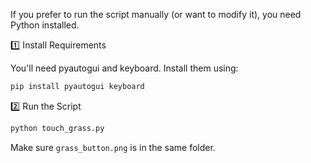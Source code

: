 If you prefer to run the script manually (or want to modify it), you need Python installed.

1️⃣ Install Requirements

You'll need pyautogui and keyboard. Install them using:

```sh
pip install pyautogui keyboard
```
2️⃣ Run the Script
```sh
python touch_grass.py
```
Make sure ```grass_button.png``` is in the same folder.

